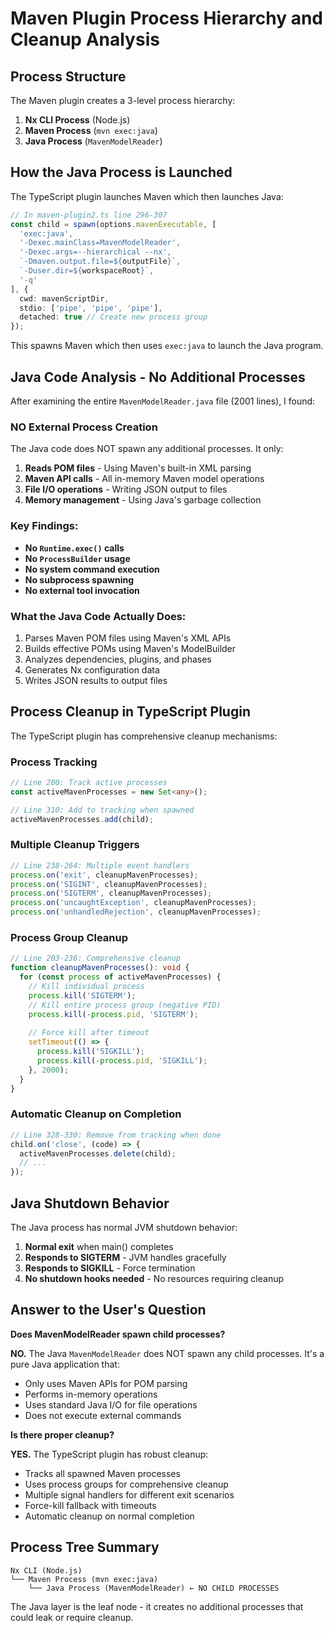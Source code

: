 # Maven Plugin Process Hierarchy and Cleanup Analysis

## Process Structure

The Maven plugin creates a 3-level process hierarchy:

1. **Nx CLI Process** (Node.js)
2. **Maven Process** (`mvn exec:java`)  
3. **Java Process** (`MavenModelReader`)

## How the Java Process is Launched

The TypeScript plugin launches Maven which then launches Java:

```typescript
// In maven-plugin2.ts line 296-307
const child = spawn(options.mavenExecutable, [
  'exec:java',
  '-Dexec.mainClass=MavenModelReader', 
  '-Dexec.args=--hierarchical --nx',
  `-Dmaven.output.file=${outputFile}`,
  `-Duser.dir=${workspaceRoot}`,
  '-q'
], {
  cwd: mavenScriptDir,
  stdio: ['pipe', 'pipe', 'pipe'],
  detached: true // Create new process group
});
```

This spawns Maven which then uses `exec:java` to launch the Java program.

## Java Code Analysis - No Additional Processes

After examining the entire `MavenModelReader.java` file (2001 lines), I found:

### **NO External Process Creation**

The Java code does NOT spawn any additional processes. It only:

1. **Reads POM files** - Using Maven's built-in XML parsing
2. **Maven API calls** - All in-memory Maven model operations
3. **File I/O operations** - Writing JSON output to files
4. **Memory management** - Using Java's garbage collection

### **Key Findings:**

- **No `Runtime.exec()` calls**
- **No `ProcessBuilder` usage** 
- **No system command execution**
- **No subprocess spawning**
- **No external tool invocation**

### **What the Java Code Actually Does:**

1. Parses Maven POM files using Maven's XML APIs
2. Builds effective POMs using Maven's ModelBuilder
3. Analyzes dependencies, plugins, and phases
4. Generates Nx configuration data
5. Writes JSON results to output files

## Process Cleanup in TypeScript Plugin

The TypeScript plugin has comprehensive cleanup mechanisms:

### **Process Tracking**
```typescript
// Line 200: Track active processes
const activeMavenProcesses = new Set<any>();

// Line 310: Add to tracking when spawned
activeMavenProcesses.add(child);
```

### **Multiple Cleanup Triggers**
```typescript
// Line 238-264: Multiple event handlers
process.on('exit', cleanupMavenProcesses);
process.on('SIGINT', cleanupMavenProcesses);  
process.on('SIGTERM', cleanupMavenProcesses);
process.on('uncaughtException', cleanupMavenProcesses);
process.on('unhandledRejection', cleanupMavenProcesses);
```

### **Process Group Cleanup**
```typescript
// Line 203-236: Comprehensive cleanup
function cleanupMavenProcesses(): void {
  for (const process of activeMavenProcesses) {
    // Kill individual process
    process.kill('SIGTERM');
    // Kill entire process group (negative PID)
    process.kill(-process.pid, 'SIGTERM');
    
    // Force kill after timeout
    setTimeout(() => {
      process.kill('SIGKILL');
      process.kill(-process.pid, 'SIGKILL');
    }, 2000);
  }
}
```

### **Automatic Cleanup on Completion**
```typescript
// Line 328-330: Remove from tracking when done
child.on('close', (code) => {
  activeMavenProcesses.delete(child);
  // ...
});
```

## Java Shutdown Behavior

The Java process has normal JVM shutdown behavior:

1. **Normal exit** when main() completes
2. **Responds to SIGTERM** - JVM handles gracefully
3. **Responds to SIGKILL** - Force termination
4. **No shutdown hooks needed** - No resources requiring cleanup

## Answer to the User's Question

**Does MavenModelReader spawn child processes?**

**NO.** The Java `MavenModelReader` does NOT spawn any child processes. It's a pure Java application that:

- Only uses Maven APIs for POM parsing
- Performs in-memory operations 
- Uses standard Java I/O for file operations
- Does not execute external commands

**Is there proper cleanup?**

**YES.** The TypeScript plugin has robust cleanup:

- Tracks all spawned Maven processes
- Uses process groups for comprehensive cleanup
- Multiple signal handlers for different exit scenarios
- Force-kill fallback with timeouts
- Automatic cleanup on normal completion

## Process Tree Summary

```
Nx CLI (Node.js)
└── Maven Process (mvn exec:java)
    └── Java Process (MavenModelReader) ← NO CHILD PROCESSES
```

The Java layer is the leaf node - it creates no additional processes that could leak or require cleanup.